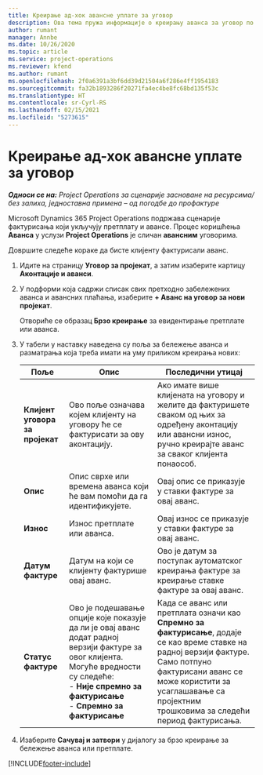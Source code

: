 ```yaml
---
title: Креирање ад-хок авансне уплате за уговор
description: Ова тема пружа информације о креирању аванса за уговор по потреби.
author: rumant
manager: Annbe
ms.date: 10/26/2020
ms.topic: article
ms.service: project-operations
ms.reviewer: kfend
ms.author: rumant
ms.openlocfilehash: 2f0a6391a3bf6dd39d21504a6f286e4ff1954183
ms.sourcegitcommit: fa32b1893286f20271fa4ec4be8fc68bd135f53c
ms.translationtype: HT
ms.contentlocale: sr-Cyrl-RS
ms.lasthandoff: 02/15/2021
ms.locfileid: "5273615"
---
```

# <a name="creating-an-ad-hoc-advance-on-a-contract"></a>Креирање ад-хок авансне уплате за уговор

_**Односи се на:** Project Operations за сценарије засноване на ресурсима/без залиха, једноставна примена – од погодбе до профактуре_

Microsoft Dynamics 365 Project Operations подржава сценарије фактурисања који укључују претплату и авансе. Процес коришћења **Аванса** у услузи **Project Operations** је сличан **авансним** уговорима. 

Довршите следеће кораке да бисте клијенту фактурисали аванс.

1. Идите на страницу **Уговор за пројекат**, а затим изаберите картицу **Аконтације и аванси**.
2. У подформи која садржи списак свих претходно забележених аванса и авансних плаћања, изаберите **+ Аванс на уговор за нови пројекат**. 

    Отвориће се образац **Брзо креирање** за евидентирање претплате или аванса.
    
3. У табели у наставку наведена су поља за бележење аванса и разматрања која треба имати на уму приликом креирања нових:

    | Поље | Опис | Последични утицај |
    | --- | --- | --- |
    | **Клијент уговора за пројекат** | Ово поље означава којем клијенту на уговору ће се фактурисати за ову аконтацију. | Ако имате више клијената на уговору и желите да фактуришете сваком од њих за одређену аконтацију или авансни износ, ручно креирајте аванс за сваког клијента понаособ. |
    | **Опис** | Опис сврхе или времена аванса који ће вам помоћи да га идентификујете. | Овај опис се приказује у ставки фактуре за овај аванс. |
    | **Износ** | Износ претплате или аванса. | Овај износ се приказује у ставки фактуре за овај аванс. |
    | **Датум фактуре** | Датум на који се клијенту фактурише овај аванс. | Ово је датум за поступак аутоматског креирања фактуре за креирање ставке фактуре за овај аванс. |
    | **Статус фактуре** | Ово је подешавање опције које показује да ли је овај аванс додат радној верзији фактуре за овог клијента. Могуће вредности су следеће:</br>- **Није спремно за фактурисање**</br>- **Спремно за фактурисање** | Када се аванс или претплата означи као **Спремно за фактурисање**, додаје се као време ставке на радној верзији фактуре. Само потпуно фактурисани аванс се може користити за усаглашавање са пројектним трошковима за следећи период фактурисања. |

4. Изаберите **Сачувај и затвори** у дијалогу за брзо креирање за бележење аванса или претплате.


[!INCLUDE[footer-include](../../includes/footer-banner.md)]